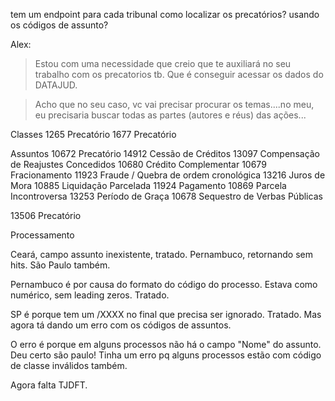 tem um endpoint para cada tribunal
como localizar os precatórios? usando os códigos de assunto?

Alex:
> Estou com uma necessidade que creio que te auxiliará no seu trabalho com os precatorios tb. Que é conseguir acessar os dados do DATAJUD.

> Acho que no seu caso, vc vai precisar procurar os temas....no meu, eu precisaria buscar todas as partes (autores e réus) das ações...

Classes
1265	Precatório
1677	Precatório


Assuntos
10672	Precatório
14912	Cessão de Créditos
13097	Compensação de Reajustes Concedidos
10680	Crédito Complementar
10679	Fracionamento
11923	Fraude / Quebra de ordem cronológica
13216	Juros de Mora
10885	Liquidação Parcelada
11924	Pagamento
10869	Parcela Incontroversa
13253	Período de Graça
10678	Sequestro de Verbas Públicas

13506	Precatório


Processamento

Ceará, campo assunto inexistente, tratado.
Pernambuco, retornando sem hits.
São Paulo também.

Pernambuco é por causa do formato do código do processo. Estava como numérico, sem leading zeros. Tratado.

SP é porque tem um /XXXX no final que precisa ser ignorado. Tratado. Mas agora tá dando um erro com os códigos de assuntos.

O erro é porque em alguns processos não há o campo "Nome" do assunto.
Deu certo são paulo! Tinha um erro pq alguns processos estão com código de classe inválidos também.

Agora falta TJDFT.

